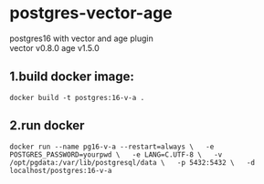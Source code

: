 # postgres-vector-age
postgres16 with vector and age plugin  
vector v0.8.0   age v1.5.0  

## 1.build docker image:  
   ``docker build -t postgres:16-v-a .``  

## 2.run docker  
``docker run --name pg16-v-a --restart=always \  
-e POSTGRES_PASSWORD=yourpwd \  
-e LANG=C.UTF-8 \  
-v /opt/pgdata:/var/lib/postgresql/data \  
-p 5432:5432 \  
-d localhost/postgres:16-v-a``  

